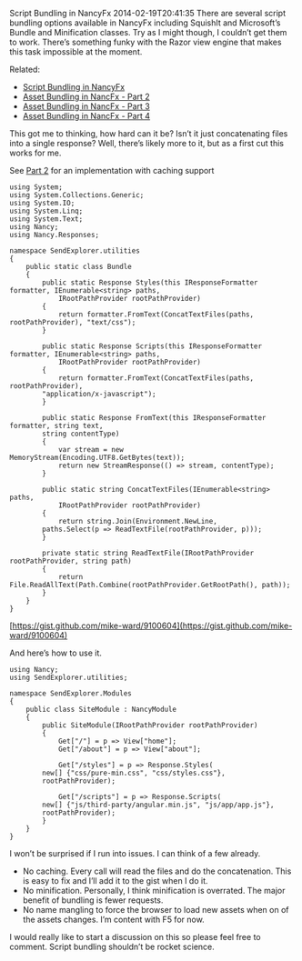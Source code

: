 Script Bundling in NancyFx
2014-02-19T20:41:35
There are several script bundling options available in NancyFx including SquishIt and Microsoft’s Bundle and Minification classes. Try as I might though, I couldn’t get them to work. There’s something funky with the Razor view engine that makes this task impossible at the moment.

Related:

  * [Script Bundling in NancyFx](http://mike-ward.net/blog/post/00906/script-bundling-in-nancyfx)
  * [Asset Bundling in NancFx - Part 2](http://mike-ward.net/blog/post/00907/asset-bundling-in-nancyfx-ndash-part-2)
  * [Asset Bundling in NancFx - Part 3](http://mike-ward.net/blog/post/00908/asset-bundling-in-nancyfx-part-3)
  * [Asset Bundling in NancFx - Part 4](http://mike-ward.net/blog/post/00910/asset-bundling-in-nancyfx-part-4)

This got me to thinking, how hard can it be? Isn’t it just concatenating files into a single response? Well, there’s likely more to it, but as a first cut this works for me.

See [Part 2](http://mike-ward.net/blog/post/00907/asset-bundling-in-nancyfx-ndash-part-2) for an implementation with caching support
    
    using System;
    using System.Collections.Generic;
    using System.IO;
    using System.Linq;
    using System.Text;
    using Nancy;
    using Nancy.Responses;
    
    namespace SendExplorer.utilities
    {
        public static class Bundle
        {
            public static Response Styles(this IResponseFormatter formatter, IEnumerable<string> paths, 
                IRootPathProvider rootPathProvider)
            {
                return formatter.FromText(ConcatTextFiles(paths, rootPathProvider), "text/css");
            }
    
            public static Response Scripts(this IResponseFormatter formatter, IEnumerable<string> paths, 
                IRootPathProvider rootPathProvider)
            {
                return formatter.FromText(ConcatTextFiles(paths, rootPathProvider), 
    		"application/x-javascript");
            }
    
            public static Response FromText(this IResponseFormatter formatter, string text, 
    		string contentType)
            {
                var stream = new MemoryStream(Encoding.UTF8.GetBytes(text));
                return new StreamResponse(() => stream, contentType);
            }
    
            public static string ConcatTextFiles(IEnumerable<string> paths, 
                IRootPathProvider rootPathProvider)
            {
                return string.Join(Environment.NewLine, 
    		paths.Select(p => ReadTextFile(rootPathProvider, p)));
            }
    
            private static string ReadTextFile(IRootPathProvider rootPathProvider, string path)
            {
                return File.ReadAllText(Path.Combine(rootPathProvider.GetRootPath(), path));
            }
        }
    }

[https://gist.github.com/mike-ward/9100604](https://gist.github.com/mike-ward/9100604)

And here’s how to use it.
    
    using Nancy;
    using SendExplorer.utilities;
    
    namespace SendExplorer.Modules
    {
        public class SiteModule : NancyModule
        {
            public SiteModule(IRootPathProvider rootPathProvider)
            {
                Get["/"] = p => View["home"];
                Get["/about"] = p => View["about"];
    
                Get["/styles"] = p => Response.Styles(
    		new[] {"css/pure-min.css", "css/styles.css"}, 
    		rootPathProvider);
    
                Get["/scripts"] = p => Response.Scripts(
    		new[] {"js/third-party/angular.min.js", "js/app/app.js"}, 
    		rootPathProvider);
            }
        }
    }

I won’t be surprised if I run into issues. I can think of a few already.

  * No caching. Every call will read the files and do the concatenation. This is easy to fix and I’ll add it to the gist when I do it. 
  * No minification. Personally, I think minification is overrated. The major benefit of bundling is fewer requests. 
  * No name mangling to force the browser to load new assets when on of the assets changes. I’m content with F5 for now.

I would really like to start a discussion on this so please feel free to comment. Script bundling shouldn’t be rocket science.
